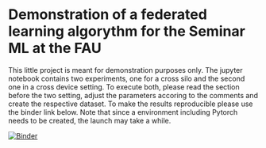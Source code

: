 # Demonstration of a federated learning algorythm for the Seminar ML at the FAU

This little project is meant for demonstration purposes only.
The jupyter notebook contains two experiments, one for a cross silo and the second one in a cross device setting.
To execute both, please read the section before the two setting, adjust the parameters accoring to the comments and create the respective dataset.
To make the results reproducible please use the binder link below.
Note that since a environment including Pytorch needs to be created, the launch may take a while.

[![Binder](https://mybinder.org/badge_logo.svg)](https://mybinder.org/v2/gh/vbacher/SemML_FedML.git/HEAD?labpath=demo.ipynb)